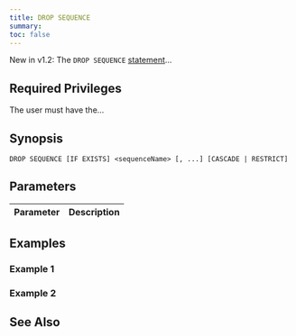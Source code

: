 ```yaml
---
title: DROP SEQUENCE
summary:
toc: false
---
```


<span class="version-tag">New in v1.2:</span> The `DROP SEQUENCE` [statement](sql-statements.html)...

<div id="toc"></div>

## Required Privileges

The user must have the...

## Synopsis

~~~
DROP SEQUENCE [IF EXISTS] <sequenceName> [, ...] [CASCADE | RESTRICT]
~~~

## Parameters

<style>
table td:first-child {
    min-width: 225px;
}
</style>

 Parameter | Description
-----------|------------

## Examples

### Example 1

### Example 2

## See Also
